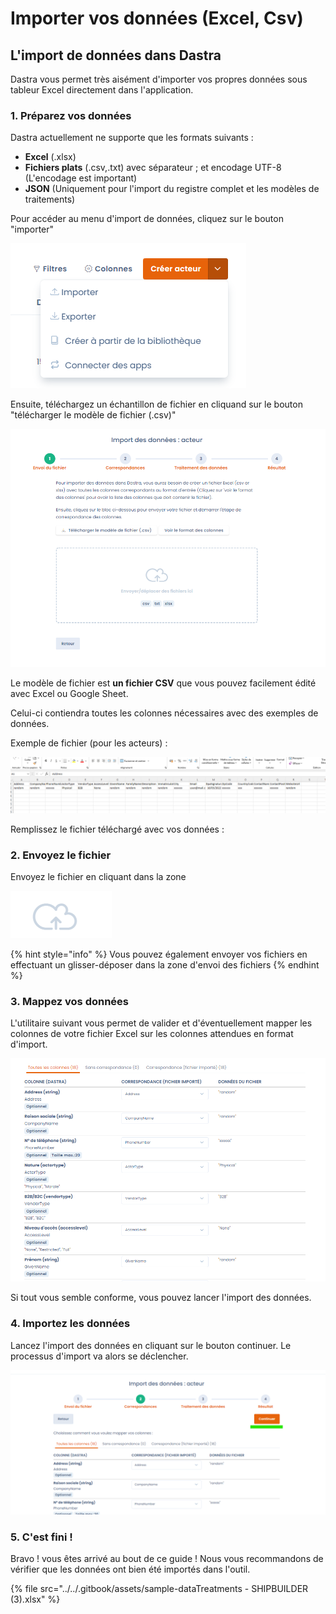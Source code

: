 # Importer vos données (Excel, Csv)

## L'import de données dans Dastra

Dastra vous permet très aisément d'importer vos propres données sous tableur Excel directement dans l'application.



### 1. Préparez vos données

Dastra actuellement ne supporte que les formats suivants :

* **Excel** (.xlsx)
* **Fichiers plats** (.csv,.txt) avec séparateur ; et encodage UTF-8 (L'encodage est important)
* **JSON** (Uniquement pour l'import du registre complet et les modèles de traitements)

Pour accéder au menu d'import de données, cliquez sur le bouton "importer"

![](<../../.gitbook/assets/image (255) (1).png>)

Ensuite, téléchargez un échantillon de fichier en cliquand sur le bouton "télécharger le modèle de fichier (.csv)"

![](<../../.gitbook/assets/image (247).png>)

Le modèle de fichier est **un fichier CSV** que vous pouvez facilement édité avec Excel ou Google Sheet.

Celui-ci contiendra toutes les colonnes nécessaires avec des exemples de données.

Exemple de fichier (pour les acteurs) :&#x20;

![](<../../.gitbook/assets/image (251).png>)

Remplissez le fichier téléchargé avec vos données :

### 2. Envoyez le fichier

Envoyez le fichier en cliquant dans la zone

![](<../../.gitbook/assets/image (256).png>)

{% hint style="info" %}
Vous pouvez également envoyer vos fichiers en effectuant un glisser-déposer dans la zone d'envoi des fichiers
{% endhint %}

### 3. Mappez vos données

L'utilitaire suivant vous permet de valider et d'éventuellement mapper les colonnes de votre fichier Excel sur les colonnes attendues en format d'import.

![](<../../.gitbook/assets/image (248).png>)

Si tout vous semble conforme, vous pouvez lancer l'import des données.

### 4. Importez les données

Lancez l'import des données en cliquant sur le bouton continuer. Le processus d'import va alors se déclencher.

![](<../../.gitbook/assets/image (252).png>)



### 5. C'est fini !

Bravo ! vous êtes arrivé au bout de ce guide ! Nous vous recommandons de vérifier que les données ont bien été importés dans l'outil.



{% file src="../../.gitbook/assets/sample-dataTreatments - SHIPBUILDER (3).xlsx" %}



